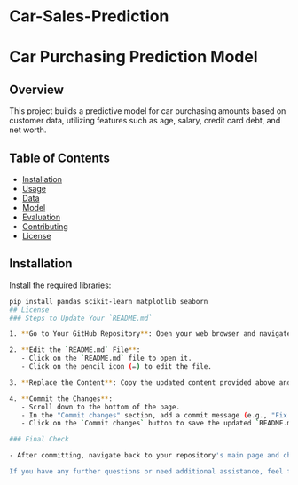 # Car-Sales-Prediction
# Car Purchasing Prediction Model

## Overview
This project builds a predictive model for car purchasing amounts based on customer data, utilizing features such as age, salary, credit card debt, and net worth.

## Table of Contents
- [Installation](#installation)
- [Usage](#usage)
- [Data](#data)
- [Model](#model)
- [Evaluation](#evaluation)
- [Contributing](#contributing)
- [License](#license)

## Installation
Install the required libraries:
```bash
pip install pandas scikit-learn matplotlib seaborn
## License
### Steps to Update Your `README.md`

1. **Go to Your GitHub Repository**: Open your web browser and navigate to your GitHub repository.

2. **Edit the `README.md` File**:
   - Click on the `README.md` file to open it.
   - Click on the pencil icon (✏️) to edit the file.

3. **Replace the Content**: Copy the updated content provided above and paste it into the text area.

4. **Commit the Changes**:
   - Scroll down to the bottom of the page.
   - In the "Commit changes" section, add a commit message (e.g., "Fix Table of Contents links").
   - Click on the `Commit changes` button to save the updated `README.md`.

### Final Check

- After committing, navigate back to your repository's main page and check if the links in the table of contents now work correctly. Clicking on any of the links should take you to the corresponding section in the `README.md`.

If you have any further questions or need additional assistance, feel free to ask!
